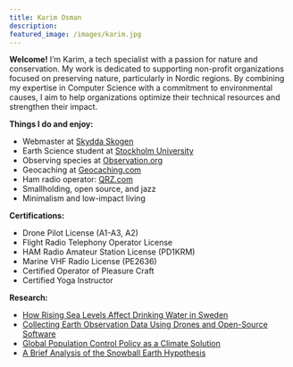 ```yaml
---
title: Karim Osman
description:
featured_image: /images/karim.jpg
---
```

**Welcome!** I’m Karim, a tech specialist with a passion for nature and conservation. My work is dedicated to supporting non-profit organizations focused on preserving nature, particularly in Nordic regions. By combining my expertise in Computer Science with a commitment to environmental causes, I aim to help organizations optimize their technical resources and strengthen their impact.

**Things I do and enjoy:**
* Webmaster at [Skydda Skogen](https://skyddaskogen.se/)
* Earth Science student at [Stockholm University](https://www.su.se/department-of-geological-sciences/)
* Observing species at [Observation.org](https://observation.org/users/1051947/)
* Geocaching at [Geocaching.com](https://www.geocaching.com/p/?guid=c5f61c04-2d1e-458b-82f8-852834c3554e)
* Ham radio operator: [QRZ.com](https://www.qrz.com/db/PD1KRM)
* Smallholding, open source, and jazz
* Minimalism and low-impact living

**Certifications:**
* Drone Pilot License (A1-A3, A2)
* Flight Radio Telephony Operator License
* HAM Radio Amateur Station License (PD1KRM)
* Marine VHF Radio License (PE2636)
* Certified Operator of Pleasure Craft
* Certified Yoga Instructor

**Research:**
* [How Rising Sea Levels Affect Drinking Water in Sweden](https://scholar.google.com/citations?view_op=view_citation&hl=en&user=Y8oQIcwAAAAJ&citation_for_view=Y8oQIcwAAAAJ:R3hNpaxXUhUC)
* [Collecting Earth Observation Data Using Drones and Open-Source Software](https://scholar.google.com/citations?view_op=view_citation&hl=en&user=Y8oQIcwAAAAJ&citation_for_view=Y8oQIcwAAAAJ:e5wmG9Sq2KIC)
* [Global Population Control Policy as a Climate Solution](https://scholar.google.com/citations?view_op=view_citation&hl=en&user=Y8oQIcwAAAAJ&citation_for_view=Y8oQIcwAAAAJ:RHpTSmoSYBkC)
* [A Brief Analysis of the Snowball Earth Hypothesis](https://scholar.google.com/citations?view_op=view_citation&hl=en&user=Y8oQIcwAAAAJ&citation_for_view=Y8oQIcwAAAAJ:4JMBOYKVnBMC)
